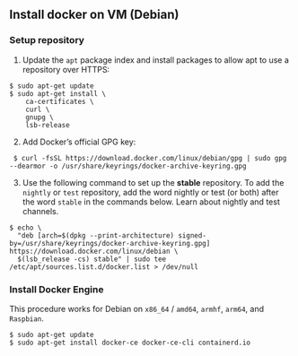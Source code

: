 ## Install docker on VM (Debian)

### Setup repository

1. Update the `apt` package index and install packages to allow apt to use a repository over HTTPS:

```
$ sudo apt-get update
$ sudo apt-get install \
    ca-certificates \
    curl \
    gnupg \
    lsb-release
```

2. Add Docker’s official GPG key:

```
 $ curl -fsSL https://download.docker.com/linux/debian/gpg | sudo gpg --dearmor -o /usr/share/keyrings/docker-archive-keyring.gpg 
```

3. Use the following command to set up the **stable** repository. To add the `nightly` or `test` repository, add the word nightly or test (or both) after the word `stable` in the commands below. Learn about nightly and test channels.

```
$ echo \
  "deb [arch=$(dpkg --print-architecture) signed-by=/usr/share/keyrings/docker-archive-keyring.gpg] https://download.docker.com/linux/debian \
  $(lsb_release -cs) stable" | sudo tee /etc/apt/sources.list.d/docker.list > /dev/null
```

### Install Docker Engine

This procedure works for Debian on `x86_64` / `amd64`, `armhf`, `arm64`, and `Raspbian`.

```
$ sudo apt-get update
$ sudo apt-get install docker-ce docker-ce-cli containerd.io
```